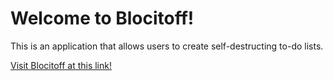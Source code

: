# Welcome to Blocitoff!
This is an application that allows users to create self-destructing to-do lists.

[Visit Blocitoff at this link!](https://desolate-hollows-1880.herokuapp.com/)
